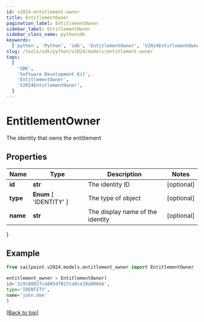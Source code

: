 ```yaml
---
id: v2024-entitlement-owner
title: EntitlementOwner
pagination_label: EntitlementOwner
sidebar_label: EntitlementOwner
sidebar_class_name: pythonsdk
keywords:
  ['python', 'Python', 'sdk', 'EntitlementOwner', 'V2024EntitlementOwner']
slug: /tools/sdk/python/v2024/models/entitlement-owner
tags:
  [
    'SDK',
    'Software Development Kit',
    'EntitlementOwner',
    'V2024EntitlementOwner',
  ]
---
```


# EntitlementOwner

The identity that owns the entitlement

## Properties

| Name | Type | Description | Notes |
| --- | --- | --- | --- |
| **id** | **str** | The identity ID | [optional] |
| **type** | **Enum** [ 'IDENTITY' ] | The type of object | [optional] |
| **name** | **str** | The display name of the identity | [optional] |

}

## Example

```python
from sailpoint.v2024.models.entitlement_owner import EntitlementOwner

entitlement_owner = EntitlementOwner(
id='2c9180827ca885d7017ca8ce28a000eb',
type='IDENTITY',
name='john.doe'
)

```

[[Back to top]](#)
